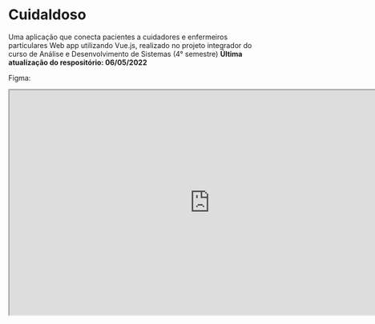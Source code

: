 # CuidaIdoso

Uma aplicação que conecta pacientes a cuidadores e enfermeiros particulares
Web app utilizando Vue.js, realizado no projeto integrador do curso de Análise e Desenvolvimento de Sistemas (4° semestre)
**Última atualização do respositório: 06/05/2022**

Figma: 
[](https://www.figma.com/community/file/1104383146968974844?preview=fullscreen)

<div>
  <iframe  height="450"
  width="800" src="https://www.figma.com/embed?embed_host=astra&url=\https://www.figma.com/community/file/1104383146968974844" allowfullscreen />
</div>


## Project setup
```
npm install
```

### Compiles and hot-reloads for development
```
npm run serve
```

### Compiles and minifies for production
```
npm run build
```

### Lints and fixes files
```
npm run lint
```

### Customize configuration
See [Configuration Reference](https://cli.vuejs.org/config/).
